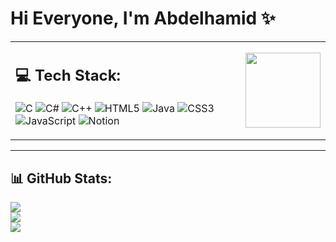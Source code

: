 <h1 align="left">Hi Everyone, I'm Abdelhamid ✨</h1>

<table>
  <tr>
    <td>
      
## 💻 Tech Stack:
![C](https://img.shields.io/badge/c-%2300599C.svg?style=for-the-badge&logo=c&logoColor=white) 
![C#](https://img.shields.io/badge/c%23-%23239120.svg?style=for-the-badge&logo=csharp&logoColor=white) 
![C++](https://img.shields.io/badge/c++-%2300599C.svg?style=for-the-badge&logo=c%2B%2B&logoColor=white) 
![HTML5](https://img.shields.io/badge/html5-%23E34F26.svg?style=for-the-badge&logo=html5&logoColor=white) 
![Java](https://img.shields.io/badge/java-%23ED8B00.svg?style=for-the-badge&logo=openjdk&logoColor=white) 
![CSS3](https://img.shields.io/badge/css3-%231572B6.svg?style=for-the-badge&logo=css3&logoColor=white) 
![JavaScript](https://img.shields.io/badge/javascript-%23323330.svg?style=for-the-badge&logo=javascript&logoColor=%23F7DF1E) 
![Notion](https://img.shields.io/badge/Notion-%23000000.svg?style=for-the-badge&logo=notion&logoColor=white) 

  </td>
    <td>
      <img align="right" height="120" src="https://cdn.discordapp.com/emojis/756853807060615250.gif?v=1" />
    </td>
  </tr>
</table>

---

## 📊 GitHub Stats:
![](https://github-readme-stats.vercel.app/api?username=S3eets&theme=merko&hide_border=false&include_all_commits=false&count_private=false)<br/>
![](https://nirzak-streak-stats.vercel.app/?user=S3eets&theme=merko&hide_border=false)<br/>
![](https://github-readme-stats.vercel.app/api/top-langs/?username=S3eets&theme=merko&hide_border=false&include_all_commits=false&count_private=false&layout=compact)
